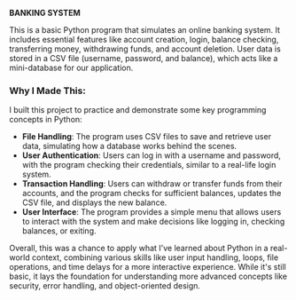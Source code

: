 **BANKING SYSTEM**

This is a basic Python program that simulates an online banking system. It includes essential features like account creation, login, balance checking, transferring money, withdrawing funds, and account deletion. User data is stored in a CSV file (username, password, and balance), which acts like a mini-database for our application.

### Why I Made This:

I built this project to practice and demonstrate some key programming concepts in Python:

- **File Handling**: The program uses CSV files to save and retrieve user data, simulating how a database works behind the scenes.
- **User Authentication**: Users can log in with a username and password, with the program checking their credentials, similar to a real-life login system.
- **Transaction Handling**: Users can withdraw or transfer funds from their accounts, and the program checks for sufficient balances, updates the CSV file, and displays the new balance.
- **User Interface**: The program provides a simple menu that allows users to interact with the system and make decisions like logging in, checking balances, or exiting.

Overall, this was a chance to apply what I've learned about Python in a real-world context, combining various skills like user input handling, loops, file operations, and time delays for a more interactive experience. While it's still basic, it lays the foundation for understanding more advanced concepts like security, error handling, and object-oriented design.